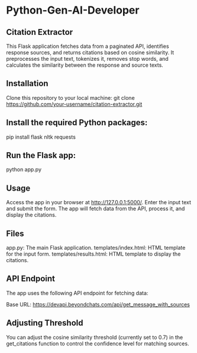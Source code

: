 # Python-Gen-AI-Developer

## Citation Extractor
This Flask application fetches data from a paginated API, identifies response sources, and returns citations based on cosine similarity. It preprocesses the input text, tokenizes it, removes stop words, and calculates the similarity between the response and source texts.

## Installation
Clone this repository to your local machine:
git clone https://github.com/your-username/citation-extractor.git

## Install the required Python packages:
pip install flask nltk requests

## Run the Flask app:
python app.py

## Usage
Access the app in your browser at http://127.0.0.1:5000/.
Enter the input text and submit the form.
The app will fetch data from the API, process it, and display the citations.

## Files
app.py: The main Flask application.
templates/index.html: HTML template for the input form.
templates/results.html: HTML template to display the citations.
## API Endpoint
The app uses the following API endpoint for fetching data:

Base URL: https://devapi.beyondchats.com/api/get_message_with_sources

## Adjusting Threshold
You can adjust the cosine similarity threshold (currently set to 0.7) in the get_citations function to control the confidence level for matching sources.